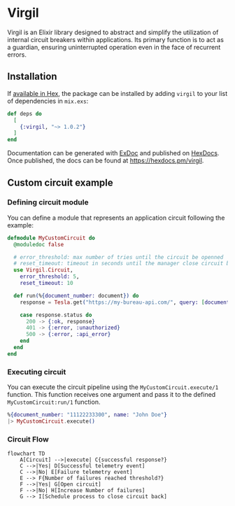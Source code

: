 # Virgil

Virgil is an Elixir library designed to abstract and simplify the utilization of internal circuit breakers within applications. Its primary function is to act as a guardian, ensuring uninterrupted operation even in the face of recurrent errors.

## Installation

If [available in Hex](https://hex.pm/docs/publish), the package can be installed
by adding `virgil` to your list of dependencies in `mix.exs`:

```elixir
def deps do
  [
    {:virgil, "~> 1.0.2"}
  ]
end
```

Documentation can be generated with [ExDoc](https://github.com/elixir-lang/ex_doc)
and published on [HexDocs](https://hexdocs.pm). Once published, the docs can
be found at <https://hexdocs.pm/virgil>.

## Custom circuit example

### Defining circuit module

You can define a module that represents an application circuit following the example:

```elixir
defmodule MyCustomCircuit do
  @moduledoc false

  # error_threshold: max number of tries until the circuit be openned
  # reset_timeout: timeout in seconds until the manager close circuit back
  use Virgil.Circuit,
    error_threshold: 5,
    reset_timeout: 10

  def run(%{document_number: document}) do
    response = Tesla.get("https://my-bureau-api.com/", query: [document: document])

    case response.status do
      200 -> {:ok, response}
      401 -> {:error, :unauthorized}
      500 -> {:error, :api_error}
    end
  end
end
```

### Executing circuit

You can execute the circuit pipeline using the `MyCustomCircuit.execute/1` function.
This function receives one argument and pass it to the defined `MyCustomCircuit:run/1` function.

```elixir
%{document_number: "11122233300", name: "John Doe"}
|> MyCustomCircuit.execute()
```

### Circuit Flow

```mermaid
flowchart TD
    A[Circuit] -->|execute| C{successful response?}
    C -->|Yes| D[Successful telemetry event]
    C -->|No| E[Failure telemetry event]
    E --> F{Number of failures reached threshold?}
    F -->|Yes| G[Open circuit]
    F -->|No| H[Increase Number of failures]
    G --> I[Schedule process to close circuit back]
```
